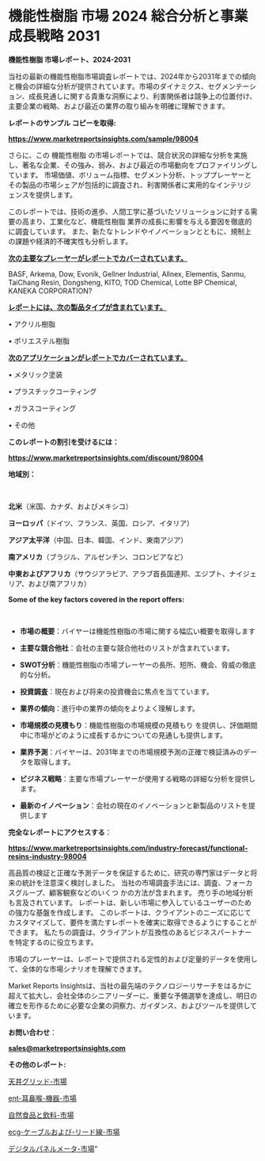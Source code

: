 # 機能性樹脂 市場 2024 総合分析と事業成長戦略 2031

<strong>機能性樹脂 市場レポート、2024-2031</strong>

当社の最新の機能性樹脂市場調査レポートでは、2024年から2031年までの傾向と機会の詳細な分析が提供されています。市場のダイナミクス、セグメンテーション、成長見通しに関する貴重な洞察により、利害関係者は競争上の位置付け、主要企業の戦略、および最近の業界の取り組みを明確に理解できます。



<strong>レポートのサンプル コピーを取得:</strong> <a href=https://www.marketreportsinsights.com/sample/98004>

<strong><u>https://www.marketreportsinsights.com/sample/98004</u></strong></a>

さらに、この 機能性樹脂 の市場レポートでは、競合状況の詳細な分析を実施し、著名な企業、その強み、弱み、および最近の市場動向をプロファイリングしています。 市場価値、ボリューム指標、セグメント分析、トッププレーヤーとその製品の市場シェアが包括的に調査され、利害関係者に実用的なインテリジェンスを提供します。

このレポートでは、技術の進歩、人間工学に基づいたソリューションに対する需要の高まり、工業化など、機能性樹脂 業界の成長に影響を与える要因を徹底的に調査しています。 また、新たなトレンドやイノベーションとともに、規制上の課題や経済的不確実性も分析します。



<strong><u>次の主要なプレーヤーがレポートでカバーされています。</u></strong>

BASF, Arkema, Dow, Evonik, Gellner Industrial, Allnex, Elementis, Sanmu, TaiChang Resin, Dongsheng, KITO, TOD Chemical, Lotte BP Chemical, KANEKA CORPORATION?



<strong><u><b>レポートには、次の製品タイプが含まれています。</b></u></strong>

• アクリル樹脂

• ポリエステル樹脂



<strong><u><b>次のアプリケーションがレポートでカバーされています。</b></u></strong>

• メタリック塗装

• プラスチックコーティング

• ガラスコーティング

• その他



<strong><b>このレポートの割引を受けるには：</b></strong>

<a href=https://www.marketreportsinsights.com/discount/98004>

<strong><u>https://www.marketreportsinsights.com/discount/98004</u></strong></a>



<strong>地域別：</strong>

<strong> </strong>



<strong>北米</strong>（米国、カナダ、およびメキシコ）



<strong>ヨーロッパ</strong>（ドイツ、フランス、英国、ロシア、イタリア）



<strong>アジア太平洋</strong>（中国、日本、韓国、インド、東南アジア）



<strong>南アメリカ</strong>（ブラジル、アルゼンチン、コロンビアなど）



<strong>中東およびアフリカ</strong>（サウジアラビア、アラブ首長国連邦、エジプト、ナイジェリア、および南アフリカ）



<strong>Some of the key factors covered in the report offers:</strong>

<strong> </strong>
<ul>
  <li>

<strong>市場の概要</strong>：バイヤーは機能性樹脂の市場に関する幅広い概要を取得します</li>
  <li>

<strong>主要な競合他社</strong>：会社の主要な競合他社のリストが含まれています。</li>
  <li>

<strong>SWOT分析</strong>：機能性樹脂の市場プレーヤーの長所、短所、機会、脅威の徹底的な分析。</li>
  <li>

<strong>投資調査</strong>：現在および将来の投資機会に焦点を当てています。</li>
  <li>

<strong>業界の傾向</strong>：進行中の業界の傾向をよりよく理解します。</li>
  <li>

<strong>市場規模の見積もり</strong>：機能性樹脂の市場規模の見積もり を提供し、評価期間中に市場がどのように成長するかについての見通しも提供します。</li>
  <li>

<strong>業界予測</strong>：バイヤーは、2031年までの市場規模予測の正確で検証済みのデータを取得します。</li>
  <li>

<strong>ビジネス戦略</strong>：主要な市場プレーヤーが使用する戦略の詳細な分析を提供します。</li>
  <li>

<strong>最新のイノベーション</strong>：会社の現在のイノベーションと新製品のリストを提供します</li>
</ul>


<strong>完全なレポートにアクセスする</strong>：

<a href=https://www.marketreportsinsights.com/industry-forecast/functional-resins-industry-98004>

<strong><u>https://www.marketreportsinsights.com/industry-forecast/functional-resins-industry-98004</u></strong></a>

高品質の検証と正確な予測データを保証するために、研究の専門家はデータと将来の統計を注意深く検討しました。 当社の市場調査手法には、調査、フォーカスグループ、顧客観察などのいくつ かの方法が含まれます。 売り手の地域分析も言及されています。 レポートは、新しい市場に参入しているユーザーのための強力な基盤を作成します。 このレポートは、クライアントのニーズに応じてカスタマイズして、要件を満たすレポートを確実に取得できるようにすることができます。 私たちの調査は、クライアントが互換性のあるビジネスパートナーを特定するのに役立ちます。

市場のプレーヤーは、レポートで提供される定性的および定量的データを使用して、全体的な市場シナリオを理解できます。

Market Reports Insightsは、当社の最先端のテクノロジーリサーチをはるかに超えて拡大し、会社全体のシニアリーダーに、重要な予備選挙を達成し、明日の確立を形作るために必要な企業の洞察力、ガイダンス、およびツールを提供しています。



<strong><b>お問い合わせ</b></strong>：

<a href=mailto:sales@marketreportsinsights.com>

<strong><u>sales@marketreportsinsights.com</u></strong></a>



<strong>その他のレポート:</strong>

<a href=https://www.linkedin.com/pulse/天井グリッド-市場-2030-年までの需要に焦点を当てた-2023-年調査レポート-eyswf/>天井グリッド-市場</a>

<a href=https://www.linkedin.com/pulse/ent-耳鼻喉-機器-市場-2023-推進要因と成長機会-2030-1ptaf/>ent-耳鼻喉-機器-市場</a>

<a href=https://www.linkedin.com/pulse/自然食品と飲料-市場-2023-swot-分析と最新イノベーション-2030-pr-news-hub-jykvf/>自然食品と飲料-市場</a>

<a href=https://www.linkedin.com/pulse/ecg-ケーブルおよび-リード線-市場-2023-swot-分析と最新イノベーション-wq3tf/>ecg-ケーブルおよび-リード線-市場</a>

<a href=https://www.linkedin.com/pulse/デジタルパネルメータ-市場-2023-総利益と主要ベンダー-2030-i7l4f/>デジタルパネルメータ-市場</a>"
